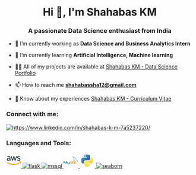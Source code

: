 <h1 align="center">Hi 👋, I'm Shahabas KM</h1>
<h3 align="center">A passionate Data Science enthusiast from India</h3>

- 🔭 I’m currently working as **Data Science and Business Analytics Intern**

- 🌱 I’m currently learning **Artificial Intelligence, Machine learning**

- 👨‍💻 All of my projects are available at <a href="https://www.datascienceportfol.io/shahabasmuhammed">Shahabas KM - Data Science Portfolio</a>

- 📫 How to reach me **shahabassha12@gmail.com**

- 📄 Know about my experiences <a href="https://drive.google.com/drive/folders/1lboK3UaPAiRsi5LN5XhlD1o6hYLIxD0p?usp=sharing">Shahabas KM - Curriculum Vitae</a>

<h3 align="left">Connect with me:</h3>
<p align="left">
<a href="https://linkedin.com/in/https://www.linkedin.com/in/shahabas-k-m-7a5237220/" target="blank"><img align="center" src="https://raw.githubusercontent.com/rahuldkjain/github-profile-readme-generator/master/src/images/icons/Social/linked-in-alt.svg" alt="https://www.linkedin.com/in/shahabas-k-m-7a5237220/" height="30" width="40" /></a>
</p>

<h3 align="left">Languages and Tools:</h3>
<p align="left"> <a href="https://aws.amazon.com" target="_blank" rel="noreferrer"> <img src="https://raw.githubusercontent.com/devicons/devicon/master/icons/amazonwebservices/amazonwebservices-original-wordmark.svg" alt="aws" width="40" height="40"/> </a> <a href="https://flask.palletsprojects.com/" target="_blank" rel="noreferrer"> <img src="https://www.vectorlogo.zone/logos/pocoo_flask/pocoo_flask-icon.svg" alt="flask" width="40" height="40"/> </a> <a href="https://www.microsoft.com/en-us/sql-server" target="_blank" rel="noreferrer"> <img src="https://www.svgrepo.com/show/303229/microsoft-sql-server-logo.svg" alt="mssql" width="40" height="40"/> </a> <a href="https://www.mysql.com/" target="_blank" rel="noreferrer"> <img src="https://raw.githubusercontent.com/devicons/devicon/master/icons/mysql/mysql-original-wordmark.svg" alt="mysql" width="40" height="40"/> </a> <a href="https://www.python.org" target="_blank" rel="noreferrer"> <img src="https://raw.githubusercontent.com/devicons/devicon/master/icons/python/python-original.svg" alt="python" width="40" height="40"/> </a> <a href="https://seaborn.pydata.org/" target="_blank" rel="noreferrer"> <img src="https://seaborn.pydata.org/_images/logo-mark-lightbg.svg" alt="seaborn" width="40" height="40"/> </a> </p>
